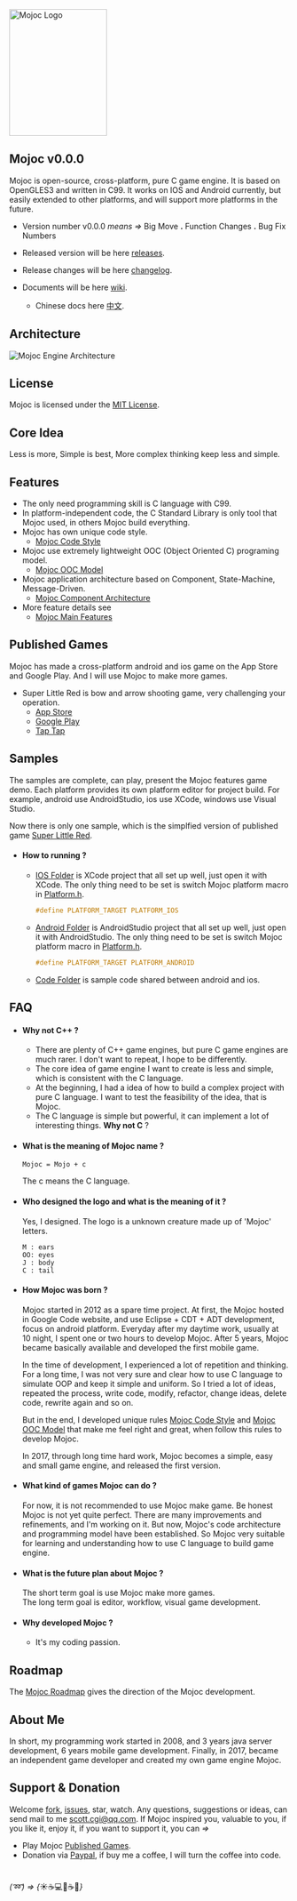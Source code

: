 <img src="https://github.com/scottcgi/Mojoc/raw/master/Docs/Pic/Logo.png" width="176" height="228" alt="Mojoc Logo" title="Mojoc Logo" />

## Mojoc v0.0.0

Mojoc is open-source, cross-platform, pure C game engine. It is based on OpenGLES3 and written in C99. It works on IOS and Android currently, but easily extended to other platforms, and will support more platforms in the future.

* Version number v0.0.0 _means =>_ Big Move **.** Function Changes **.** Bug Fix Numbers
 
* Released version will be here [releases](https://github.com/scottcgi/Mojoc/releases).

* Release changes will be here [changelog](https://github.com/scottcgi/Mojoc/blob/master/ChangeLog.md).

* Documents will be here [wiki](https://github.com/scottcgi/Mojoc/wiki).
  * Chinese docs here [中文](https://github.com/scottcgi/Mojoc/wiki/%E4%B8%AD%E6%96%87%E6%96%87%E6%A1%A3%E5%88%97%E8%A1%A8).

## Architecture
![Mojoc Engine Architecture](https://github.com/scottcgi/Mojoc/raw/master/Docs/Pic/Architecture.png "Mojoc Engine Architecture")

## License
Mojoc is licensed under the [MIT License](https://github.com/scottcgi/Mojoc/blob/master/LICENSE "Mojoc Under MIT License").

## Core Idea
Less is more, Simple is best, More complex thinking keep less and simple.

## Features

* The only need programming skill is C language with C99.
* In platform-independent code, the C Standard Library is only tool that Mojoc used, in others Mojoc build everything.
* Mojoc has own unique code style. 
  * [Mojoc Code Style](https://github.com/scottcgi/Mojoc/wiki/Code-Style)
* Mojoc use extremely lightweight OOC (Object Oriented C) programing model. 
  * [Mojoc OOC Model](https://github.com/scottcgi/Mojoc/wiki/OOC-(Object-Oriented-C))
* Mojoc application architecture based on Component, State-Machine, Message-Driven. 
  * [Mojoc Component Architecture](https://github.com/scottcgi/Mojoc/wiki/Component-Architecture)
* More feature details see 
  * [Mojoc Main Features](https://github.com/scottcgi/Mojoc/wiki/Main-Features)
    
## Published Games
Mojoc has made a cross-platform android and ios game on the App Store and Google Play. And I will use Mojoc to make more games.
* Super Little Red is bow and arrow shooting game, very challenging your operation.
  * [App Store](https://itunes.apple.com/us/app/id1242353775)
  * [Google Play](https://play.google.com/store/apps/details?id=com.SuperLittleRed)
  * [Tap Tap](https://www.taptap.com/app/45524)

## Samples
The samples are complete, can play, present the Mojoc features game demo. Each platform provides its own platform editor for project build. For example, android use AndroidStudio, ios use XCode, windows use Visual Studio.

Now there is only one sample, which is the simplfied version of published game [Super Little Red](https://github.com/scottcgi/Mojoc/tree/master/Samples/SuperLittleRed).

* #### How to running ?

  * [IOS Folder](https://github.com/scottcgi/Mojoc/tree/master/Samples/SuperLittleRed/IOS) is XCode project that all set up well, just open it with XCode. The only thing need to be set is switch Mojoc platform macro in [Platform.h](https://github.com/scottcgi/Mojoc/blob/master/Engine/Toolkit/Platform/Platform.h).
    ```c
    #define PLATFORM_TARGET PLATFORM_IOS
    ```
  
  * [Android Folder](https://github.com/scottcgi/Mojoc/tree/master/Samples/SuperLittleRed/Android) is AndroidStudio project that all set up well, just open it with AndroidStudio. The only thing need to be set is switch Mojoc platform macro in [Platform.h](https://github.com/scottcgi/Mojoc/blob/master/Engine/Toolkit/Platform/Platform.h).
    ```c
    #define PLATFORM_TARGET PLATFORM_ANDROID
    ```

  * [Code Folder](https://github.com/scottcgi/Mojoc/tree/master/Samples/SuperLittleRed/Code) is sample code shared between android and ios.


## FAQ

* #### Why not C++ ?
  * There are plenty of C++ game engines, but pure C game engines are much rarer. I don't want to repeat, I hope to be differently.
  * The core idea of game engine I want to create is less and simple, which is consistent with the C language.
  * At the beginning, I had a idea of how to build a complex project with pure C language. I want to test the feasibility of the idea, that is Mojoc.
  * The C language is simple but powerful, it can implement a lot of interesting things. **Why not C** ?
    
* #### What is the meaning of Mojoc name ? 
  ```
  Mojoc = Mojo + c
  ```
  The c means the C language.
    
 * #### Who designed the logo and what is the meaning of it ?
   Yes, I designed. The logo is a unknown creature made up of 'Mojoc' letters.
   ```
   M : ears  
   OO: eyes  
   J : body  
   C : tail
   ```
* #### How Mojoc was born ?

  Mojoc started in 2012 as a spare time project. At first, the Mojoc hosted in Google Code website, and use Eclipse + CDT + ADT development, focus on android platform. Everyday after my daytime work, usually at 10 night, I spent one or two hours to develop Mojoc. After 5 years, Mojoc became basically available and developed the first mobile game.
    
  In the time of development, I experienced a lot of repetition and thinking. For a long time, I was not very sure and clear how to use C language to simulate OOP and keep it simple and uniform. So I tried a lot of ideas, repeated the process, write code, modify, refactor, change ideas, delete code, rewrite again and so on.
  
  But in the end, I developed unique rules [Mojoc Code Style](https://github.com/scottcgi/Mojoc/wiki/Code-Style) and [Mojoc OOC Model](https://github.com/scottcgi/Mojoc/wiki/OOC-(Object-Oriented-C)) that make me feel right and great, when follow this rules to develop Mojoc.

  In 2017, through long time hard work, Mojoc becomes a simple, easy and small game engine, and released the first version.

* #### What kind of games Mojoc can do ?
  For now, it is not recommended to use Mojoc make game. Be honest Mojoc is not yet quite perfect. There are many improvements and refinements, and I'm working on it. But now, Mojoc's code architecture and programming model have been established. So Mojoc very suitable for learning and understanding how to use C language to build game engine.
  
* #### What is the future plan about Mojoc ?
  The short term goal is use Mojoc make more games.   
  The long  term goal  is editor, workflow, visual game development.
  
* #### Why developed Mojoc ?
  * It's my coding passion. 
  

## Roadmap
The [Mojoc Roadmap](https://github.com/scottcgi/Mojoc/wiki/Roadmap) gives the direction of the Mojoc development.


## About Me
In short, my programming work started in 2008, and 3 years java server development, 6 years mobile game development. Finally, in 2017, became an independent game developer and created my own game engine Mojoc.


## Support & Donation
  Welcome [fork](https://github.com/scottcgi/Mojoc/issues#fork-destination-box), [issues](https://github.com/scottcgi/Mojoc/issues), star, watch. Any questions, suggestions or ideas, can send mail to me scott.cgi@qq.com. If Mojoc inspired you, valuable to you, if you like it, enjoy it, if you want to support it, you can _=>_ 
  * Play Mojoc [Published Games](#published-games).
  * Donation via [Paypal](https://www.paypal.me/scottcgi0/1.28), if buy me a coffee, I will turn the coffee into code.
  
#
_(:loop:) => {_:sunny::coffee::computer::bug::coffee::crescent_moon:_}_
